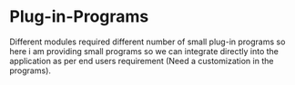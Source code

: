 # Plug-in-Programs
Different modules required different number of small plug-in programs so here i am providing small programs so we can integrate directly into the application as per end users requirement (Need a customization in the programs).
